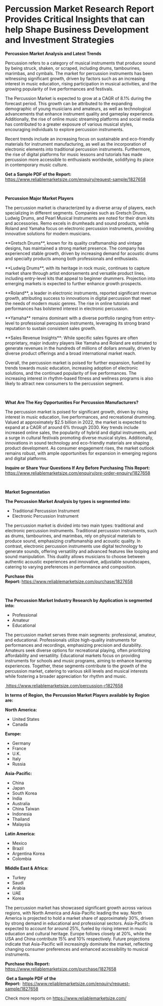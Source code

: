 <p><h1>Percussion Market Research Report Provides Critical Insights that can help Shape Business Development and Investment Strategies</h1></p><p><strong>Percussion Market Analysis and Latest Trends</strong></p>
<p><p>Percussion refers to a category of musical instruments that produce sound by being struck, shaken, or scraped, including drums, tambourines, marimbas, and cymbals. The market for percussion instruments has been witnessing significant growth, driven by factors such as an increasing interest in music education, rising participation in musical activities, and the growing popularity of live performances and festivals. </p><p>The Percussion Market is expected to grow at a CAGR of 8.1% during the forecast period. This growth can be attributed to the expanding demographic of young musicians and amateurs, as well as technological advancements that enhance instrument quality and gameplay experience. Additionally, the rise of online music streaming platforms and social media has contributed to a greater exposure of various musical styles, encouraging individuals to explore percussion instruments.</p><p>Recent trends include an increasing focus on sustainable and eco-friendly materials for instrument manufacturing, as well as the incorporation of electronic elements into traditional percussion instruments. Furthermore, the rise of digital platforms for music lessons and tutorials has made percussion more accessible to enthusiasts worldwide, solidifying its place in contemporary music culture.</p></p>
<p><strong>Get a Sample PDF of the Report:&nbsp;</strong> <a href="https://www.reliablemarketsize.com/enquiry/request-sample/1827658?utm_campaign=2233&utm_medium=2&utm_source=Github&utm_content=ia&utm_term=09022025&utm_id=percussion">https://www.reliablemarketsize.com/enquiry/request-sample/1827658</a></p>
<p>&nbsp;</p>
<p><strong>Percussion Major Market Players</strong></p>
<p><p>The percussion market is characterized by a diverse array of players, each specializing in different segments. Companies such as Gretsch Drums, Ludwig Drums, and Pearl Musical Instruments are noted for their drum kits and accessories. Remo excels in drumheads and sound products, while Roland and Yamaha focus on electronic percussion instruments, providing innovative solutions for modern musicians.</p><p>**Gretsch Drums**, known for its quality craftsmanship and vintage designs, has maintained a strong market presence. The company has experienced stable growth, driven by increasing demand for acoustic drums and specialty products among both professionals and enthusiasts. </p><p>**Ludwig Drums**, with its heritage in rock music, continues to capture market share through artist endorsements and versatile product lines, including entry-level kits that appeal to beginner drummers. Projection into emerging markets is expected to further enhance growth prospects. </p><p>**Roland**, a leader in electronic instruments, reported significant revenue growth, attributing success to innovations in digital percussion that meet the needs of modern music genres. The rise in online tutorials and performances has bolstered interest in electronic percussion.</p><p>**Yamaha** remains dominant with a diverse portfolio ranging from entry-level to professional percussion instruments, leveraging its strong brand reputation to sustain consistent sales growth.</p><p>**Sales Revenue Insights**: While specific sales figures are often proprietary, major industry players like Yamaha and Roland are estimated to generate revenues in the hundreds of millions of dollars annually, driven by diverse product offerings and a broad international market reach.</p><p>Overall, the percussion market is poised for further expansion, fueled by trends towards music education, increasing adoption of electronic solutions, and the continued popularity of live performances. The increasing interest in rhythm-based fitness and wellness programs is also likely to attract new consumers to the percussion segment.</p></p>
<p>&nbsp;</p>
<p><strong>What Are The Key Opportunities For Percussion Manufacturers?</strong></p>
<p><p>The percussion market is poised for significant growth, driven by rising interest in music education, live performances, and recreational drumming. Valued at approximately $2.5 billion in 2022, the market is expected to expand at a CAGR of around 6% through 2030. Key trends include increased online sales, the popularity of hybrid and digital instruments, and a surge in cultural festivals promoting diverse musical styles. Additionally, innovations in sound technology and eco-friendly materials are shaping product development. As consumer engagement rises, the market outlook remains robust, with ample opportunities for expansion in emerging regions and digital platforms.</p></p>
<p><strong>Inquire or Share Your Questions If Any Before Purchasing This Report:</strong> <a href="https://www.reliablemarketsize.com/enquiry/pre-order-enquiry/1827658?utm_campaign=2233&utm_medium=2&utm_source=Github&utm_content=ia&utm_term=09022025&utm_id=percussion">https://www.reliablemarketsize.com/enquiry/pre-order-enquiry/1827658</a></p>
<p>&nbsp;</p>
<p><strong>Market Segmentation</strong></p>
<p><strong>The Percussion Market Analysis by types is segmented into:</strong></p>
<p><ul><li>Traditional Percussion Instrument</li><li>Electronic Percussion Instrument</li></ul></p>
<p><p>The percussion market is divided into two main types: traditional and electronic percussion instruments. Traditional percussion instruments, such as drums, tambourines, and marimbas, rely on physical materials to produce sound, emphasizing craftsmanship and acoustic quality. In contrast, electronic percussion instruments use digital technology to generate sounds, offering versatility and advanced features like looping and sound manipulation. This duality allows musicians to choose between authentic acoustic experiences and innovative, adjustable soundscapes, catering to varying preferences in performance and composition.</p></p>
<p><strong>Purchase this Report:&nbsp;</strong><a href="https://www.reliablemarketsize.com/purchase/1827658?utm_campaign=2233&utm_medium=2&utm_source=Github&utm_content=ia&utm_term=09022025&utm_id=percussion">https://www.reliablemarketsize.com/purchase/1827658</a></p>
<p>&nbsp;</p>
<p><strong>The Percussion Market Industry Research by Application is segmented into:</strong></p>
<p><ul><li>Professional</li><li>Amateur</li><li>Educational</li></ul></p>
<p><p>The percussion market serves three main segments: professional, amateur, and educational. Professionals utilize high-quality instruments for performances and recordings, emphasizing precision and durability. Amateurs seek diverse options for recreational playing, often prioritizing affordability and versatility. Educational markets focus on providing instruments for schools and music programs, aiming to enhance learning experiences. Together, these segments contribute to the growth of the percussion market, catering to various skill levels and musical interests while fostering a broader appreciation for rhythm and music.</p></p>
<p><a href="https://www.reliablemarketsize.com/percussion-r1827658?utm_campaign=2233&utm_medium=2&utm_source=Github&utm_content=ia&utm_term=09022025&utm_id=percussion">&nbsp;https://www.reliablemarketsize.com/percussion-r1827658</a></p>
<p><strong>In terms of Region, the Percussion Market Players available by Region are:</strong></p>
<p>
    <p> <strong> North America: </strong>
        <ul>
            <li>United States</li>
            <li>Canada</li>
        </ul>
        </p> 
    <p> <strong> Europe: </strong>
        <ul>
            <li>Germany</li>
            <li>France</li>
            <li>U.K.</li>
            <li>Italy</li>
            <li>Russia</li>
        </ul>
        </p> 
    <p> <strong> Asia-Pacific: </strong>
        <ul>
            <li>China</li>
            <li>Japan</li>
            <li>South Korea</li>
            <li>India</li>
            <li>Australia</li>
            <li>China Taiwan</li>
            <li>Indonesia</li>
            <li>Thailand</li>
            <li>Malaysia</li>
        </ul>
        </p> 
    <p> <strong> Latin America: </strong>
        <ul>
            <li>Mexico</li>
            <li>Brazil</li>
            <li>Argentina Korea</li>
            <li>Colombia</li>
        </ul>
        </p> 
    <p> <strong> Middle East & Africa: </strong>
        <ul>
            <li>Turkey</li>
            <li>Saudi</li>
            <li>Arabia</li>
            <li>UAE</li>
            <li>Korea</li>
        </ul>
    </p>
    </p>
<p><p>The percussion market has showcased significant growth across various regions, with North America and Asia-Pacific leading the way. North America is projected to hold a market share of approximately 30%, driven by strong demand in educational and professional sectors. Asia-Pacific is expected to account for around 25%, fueled by rising interest in music education and cultural heritage. Europe follows closely at 20%, while the USA and China contribute 15% and 10% respectively. Future projections indicate that Asia-Pacific will increasingly dominate the market, reflecting changing consumer preferences and enhanced accessibility to musical instruments.</p></p>
<p><strong>Purchase this Report: </strong><a href="https://www.reliablemarketsize.com/purchase/1827658?utm_campaign=2233&utm_medium=2&utm_source=Github&utm_content=ia&utm_term=09022025&utm_id=percussion">https://www.reliablemarketsize.com/purchase/1827658</a></p>
<p>&nbsp;<strong>Get a Sample PDF of the Report:&nbsp;&nbsp;</strong><a href="https://www.reliablemarketsize.com/enquiry/request-sample/1827658?utm_campaign=2233&utm_medium=2&utm_source=Github&utm_content=ia&utm_term=09022025&utm_id=percussion">https://www.reliablemarketsize.com/enquiry/request-sample/1827658</a></p>
<p><strong></strong></p>
<p>Check more reports on <a href="https://www.reliablemarketsize.com/?utm_campaign=2233&utm_medium=2&utm_source=Github&utm_content=ia&utm_term=09022025&utm_id=percussion">https://www.reliablemarketsize.com/</a></p>